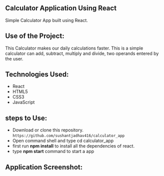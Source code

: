 ## Calculator Application Using React
Simple Calculator App built using React.

## Use of the Project:
This Calculator makes our daily calculations faster. This is a simple calculator can add, subtract, multiply and divide, two operands entered by the user.

## Technologies Used:
- React
- HTML5
- CSS3
- JavaScript

## steps to Use:
- Download or clone this repository.
 ` https://github.com/sushantjadhav416/calculator_app `
- Open command shell and type cd calculator_app
- first run **npm install** to install all the dependencies of react.
- type **npm start** command to start a app

## Application Screenshot:



  



